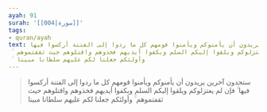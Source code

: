 ```yaml
---
ayah: 91
surah: '[[004|سورة]]'
tags:
- quran/ayah
text: ستجدون آخرين يريدون أن يأمنوكم ويأمنوا قومهم كل ما ردوا إلى الفتنة أركسوا فيها
  ۚ فإن لم يعتزلوكم ويلقوا إليكم السلم ويكفوا أيديهم فخذوهم واقتلوهم حيث ثقفتموهم
  ۚ وأولئكم جعلنا لكم عليهم سلطانا مبينا
---
```

> ستجدون آخرين يريدون أن يأمنوكم ويأمنوا قومهم كل ما ردوا إلى الفتنة أركسوا فيها ۚ فإن لم يعتزلوكم ويلقوا إليكم السلم ويكفوا أيديهم فخذوهم واقتلوهم حيث ثقفتموهم ۚ وأولئكم جعلنا لكم عليهم سلطانا مبينا

